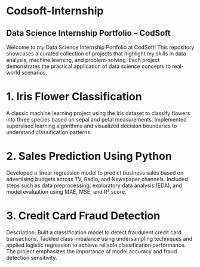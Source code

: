 # Codsoft-Internship

## Data Science Internship Portfolio – CodSoft

Welcome to my Data Science Internship Portfolio at CodSoft! This repository showcases a curated collection of projects that highlight my skills in data analysis, machine learning, and problem-solving. Each project demonstrates the practical application of data science concepts to real-world scenarios.

# 1. Iris Flower Classification

A classic machine learning project using the Iris dataset to classify flowers into three species based on sepal and petal measurements. Implemented supervised learning algorithms and visualized decision boundaries to understand classification patterns.

# 2. Sales Prediction Using Python

Developed a linear regression model to predict business sales based on advertising budgets across TV, Radio, and Newspaper channels. Included steps such as data preprocessing, exploratory data analysis (EDA), and model evaluation using MAE, MSE, and R² score.

# 3. Credit Card Fraud Detection

Description:
Built a classification model to detect fraudulent credit card transactions. Tackled class imbalance using undersampling techniques and applied logistic regression to achieve reliable classification performance. The project emphasizes the importance of model accuracy and fraud detection sensitivity.
